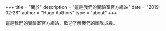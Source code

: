 +++
title = "關於"
description = "這是我們的實驗室官方網站"
date = "2019-02-28"
author = "Hugo Authors"
type = "about"
+++

這是我們的實驗室官方網站，歡迎了解我們的團隊成員。